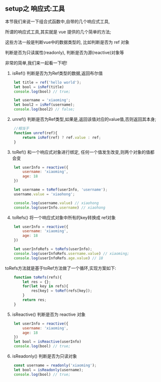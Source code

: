 ## setup之 响应式:工具

本节我们来说一下组合式函数中,自带的几个响应式工具,

所谓的响应式工具,其实就是 vue 提供的几个简单的方法;

这些方法一般是判断vue中的数据类型的,  比如判断是否为 ref 对象

判断是否为只读属性(readonly), 判断是否为源(reactive)对象等

非常的简单,我们来一起看一下吧!

1. isRef()  判断是否为为Ref类型的数据,返回布尔值
```javascript
    let title = ref('hello world');
    let bool = isRef(title) 
    console.log(bool) // true;

    let username = 'xiaoming';
    let bool2 = isRef(username);
    console.log(bool2) // false;
```
2. unref()  判断是否为Ref类型,如果是,返回该值对应的value值,否则返回其本身;
```javascript
    //相当于
    function unref(ref){
        return isRef(ref) ? ref.value : ref;
    }
```

3. toRef() 和一个响应式对象进行绑定, 任何一个值发生改变,则两个对象的值都会变
```javascript
    let userInfo = reactive({
        username: 'xiaoming',
        age: 18
    })

    let username = toRef(userInfo, 'username');
    username.value = 'xiaohong';

    console.log(username.value) // xiaohong
    console.log(userInfo.username) // xiaohong   
```

4. toRefs() 将一个响应式对象中所有的key转换成 ref对象
```javascript
    let userInfo = reactive({
        username: 'xiaoming',
        age: 18
    })

    let userInfoRefs = toRefs(userInfo);
    console.log(userInfoRefs.username.value) // xiaoming;
    console.log(userInfoRefs.age.value) // 18
```
toRefs方法就是基于toRef方法做了一个循环,实现方案如下:
```javascript
    function toRefs(refs){
        let res = {};
        for(let key in refs){
            res[key] = toRef(refs[key]);
        }
        return res;
    }
```

5. isReactive() 判断是否为 reactive 对象
```javascript
    let userInfo = reactive({
        username: 'xiaoming',
        age: 18
    })
    let bool = isReactive(userInfo)
    console.log(bool) // true;
```

6. isReadonly() 判断是否为只读对象
```javascript
    const username = readonly('xiaoming');
    let bool = isReadonly(username);
    console.log(bool) // true;
```
